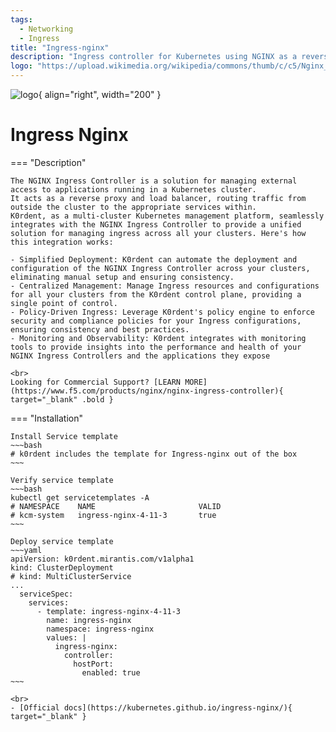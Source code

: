 ```yaml
---
tags:
  - Networking
  - Ingress
title: "Ingress-nginx"
description: "Ingress controller for Kubernetes using NGINX as a reverse proxy and load balancer."
logo: "https://upload.wikimedia.org/wikipedia/commons/thumb/c/c5/Nginx_logo.svg/500px-Nginx_logo.svg.png"
---
```

![logo](https://upload.wikimedia.org/wikipedia/commons/thumb/c/c5/Nginx_logo.svg/500px-Nginx_logo.svg.png){ align="right", width="200" }
# Ingress Nginx

=== "Description"

    The NGINX Ingress Controller is a solution for managing external access to applications running in a Kubernetes cluster.
    It acts as a reverse proxy and load balancer, routing traffic from outside the cluster to the appropriate services within.
    K0rdent, as a multi-cluster Kubernetes management platform, seamlessly integrates with the NGINX Ingress Controller to provide a unified solution for managing ingress across all your clusters. Here's how this integration works:
   
    - Simplified Deployment: K0rdent can automate the deployment and configuration of the NGINX Ingress Controller across your clusters, eliminating manual setup and ensuring consistency.
    - Centralized Management: Manage Ingress resources and configurations for all your clusters from the K0rdent control plane, providing a single point of control.
    - Policy-Driven Ingress: Leverage K0rdent's policy engine to enforce security and compliance policies for your Ingress configurations, ensuring consistency and best practices.
    - Monitoring and Observability: K0rdent integrates with monitoring tools to provide insights into the performance and health of your NGINX Ingress Controllers and the applications they expose

    <br>
    Looking for Commercial Support? [LEARN MORE](https://www.f5.com/products/nginx/nginx-ingress-controller){ target="_blank" .bold }

=== "Installation"

    Install Service template
    ~~~bash
    # k0rdent includes the template for Ingress-nginx out of the box
    ~~~

    Verify service template
    ~~~bash
    kubectl get servicetemplates -A
    # NAMESPACE    NAME                       VALID
    # kcm-system   ingress-nginx-4-11-3       true
    ~~~

    Deploy service template
    ~~~yaml
    apiVersion: k0rdent.mirantis.com/v1alpha1
    kind: ClusterDeployment
    # kind: MultiClusterService
    ...
      serviceSpec:
        services:
          - template: ingress-nginx-4-11-3
            name: ingress-nginx
            namespace: ingress-nginx
            values: |
              ingress-nginx:
                controller:
                  hostPort:
                    enabled: true
    ~~~

    <br>
    - [Official docs](https://kubernetes.github.io/ingress-nginx/){ target="_blank" }